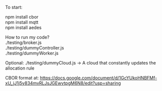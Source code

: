 To start:

npm install cbor   
npm install mqtt   
npm install aedes   

How to run my code?   
./testing/broker.js   
./testing/dummyController.js   
./testing/dummyWorker.js   

Optional: ./testing/dummyCloud.js -> A cloud that constantly updates the allocation rule   

CBOR format at: https://docs.google.com/document/d/1GcYUkoHNBFMf-xU_jJ1j5y834mvRLJsJGEwvtpgM6N8/edit?usp=sharing   
 
